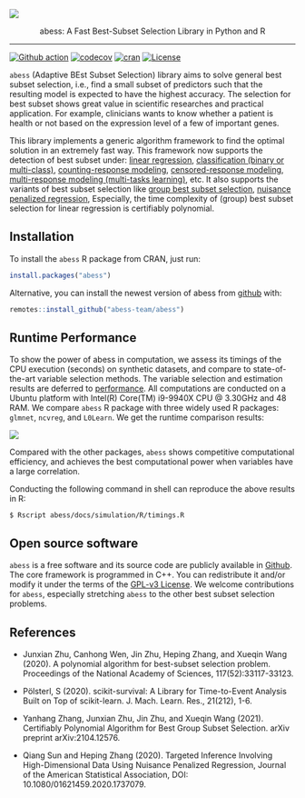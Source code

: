 <img src='https://raw.githubusercontent.com/abess-team/abess/master/docs/image/icon_long.png' align="center"/></a>     

<center> abess: A Fast Best-Subset Selection Library in Python and R </center>
 
-------

<!-- badges: start -->
[![Github action](https://github.com/abess-team/abess/actions/workflows/main.yml/badge.svg)](https://github.com/abess-team/abess/actions)
[![codecov](https://codecov.io/gh/abess-team/abess/branch/master/graph/badge.svg?token=LK56LHXV00)](https://codecov.io/gh/abess-team/abess)
[![cran](https://img.shields.io/cran/v/abess?logo=R)](https://cran.r-project.org/package=abess)
[![License](https://img.shields.io/badge/License-GPL%20v3-blue.svg)](http://www.gnu.org/licenses/gpl-3.0)
<!-- badges: end -->

`abess` (Adaptive BEst Subset Selection) library aims to solve general best subset selection, i.e., 
find a small subset of predictors such that the resulting model is expected to have the highest accuracy. 
The selection for best subset shows great value in scientific researches and practical application. 
For example, clinicians wants to know whether a patient is health or not based on the expression level of a few of important genes.

This library implements a generic algorithm framework to find the optimal solution in an extremely fast way.
This framework now supports the detection of best subset under: 
[linear regression](https://abess.readthedocs.io/en/latest/Tutorial/LinearRegression.html),
[classification (binary or multi-class)](https://abess.readthedocs.io/en/latest/Tutorial/logi_and_multiclass.html),
[counting-response modeling](https://abess.readthedocs.io/en/latest/Tutorial/PoissonRegression.html),
[censored-response modeling](https://abess.readthedocs.io/en/latest/Tutorial/CoxRegression.html),
[multi-response modeling (multi-tasks learning)](https://abess.readthedocs.io/en/latest/Tutorial/MultiTaskLearning.html), etc.
It also supports the variants of best subset selection like 
[group best subset selection](https://abess.readthedocs.io/en/latest/Tutorial/advanced_features.html#Best-group-subset-selection),
[nuisance penalized regression](https://abess.readthedocs.io/en/latest/Tutorial/advanced_features.html#Nuisance-Regression),
Especially, the time complexity of (group) best subset selection for linear regression is certifiably polynomial.

## Installation

To install the `abess` R package from CRAN, just run:

``` r
install.packages("abess")
```

Alternative, you can install the newest version of abess from [github](https://github.com/) with:

``` r
remotes::install_github("abess-team/abess")
```

## Runtime Performance

To show the power of abess in computation, we assess its timings of the CPU execution (seconds) on synthetic datasets, and compare to state-of-the-art variable selection methods. The variable selection and estimation results are deferred to [performance](https://abess-team.github.io/abess/articles/v11-power-of-abess.html). All computations are conducted on a Ubuntu platform with Intel(R) Core(TM) i9-9940X CPU @ 3.30GHz and 48 RAM. We compare `abess` R package with three widely used R packages: `glmnet`, `ncvreg`, and `L0Learn`. We get the runtime comparison results:

<img src='https://raw.githubusercontent.com/abess-team/abess/master/docs/image/r_runtime.png'/></a>

Compared with the other packages, 
`abess` shows competitive computational efficiency, 
and achieves the best computational power when variables have a large correlation.

Conducting the following command in shell can reproduce the above results in R: 

```shell
$ Rscript abess/docs/simulation/R/timings.R
```


## Open source software     

`abess` is a free software and its source code are publicly available in [Github](https://github.com/abess-team/abess). The core framework is programmed in C++.
You can redistribute it and/or modify it under the terms of the [GPL-v3 License](https://www.gnu.org/licenses/gpl-3.0.html). We welcome contributions for `abess`, especially stretching `abess` to the other best subset selection problems. 

## References

- Junxian Zhu, Canhong Wen, Jin Zhu, Heping Zhang, and Xueqin Wang (2020). A polynomial algorithm for best-subset selection problem. Proceedings of the National Academy of Sciences, 117(52):33117-33123.

- Pölsterl, S (2020). scikit-survival: A Library for Time-to-Event Analysis Built on Top of scikit-learn. J. Mach. Learn. Res., 21(212), 1-6.

- Yanhang Zhang, Junxian Zhu, Jin Zhu, and Xueqin Wang (2021). Certifiably Polynomial Algorithm for Best Group Subset Selection. arXiv preprint arXiv:2104.12576.

- Qiang Sun and Heping Zhang (2020). Targeted Inference Involving High-Dimensional Data Using Nuisance Penalized Regression, Journal of the American Statistical Association, DOI: 10.1080/01621459.2020.1737079.